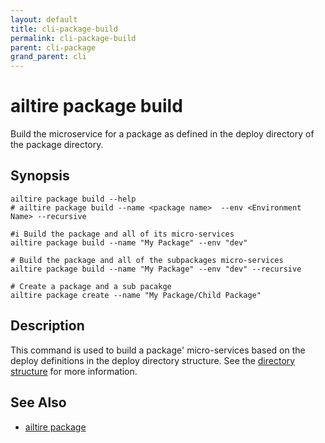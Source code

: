 ```yaml
---
layout: default 
title: cli-package-build 
permalink: cli-package-build 
parent: cli-package 
grand_parent: cli
---
```


# ailtire package build

Build the microservice for a package as defined in the deploy directory of the package directory.

## Synopsis

```shell
ailtire package build --help 
# ailtire package build --name <package name>  --env <Environment Name> --recursive

#i Build the package and all of its micro-services 
ailtire package build --name "My Package" --env "dev"

# Build the package and all of the subpackages micro-services
ailtire package build --name "My Package" --env "dev" --recursive

# Create a package and a sub pacakge
ailtire package create --name "My Package/Child Package"
````

## Description

This command is used to build a package' micro-services based on the deploy definitions in the deploy directory 
structure. See the [directory structure](directory) for more information.


## See Also
* [ailtire package](cli-package)
